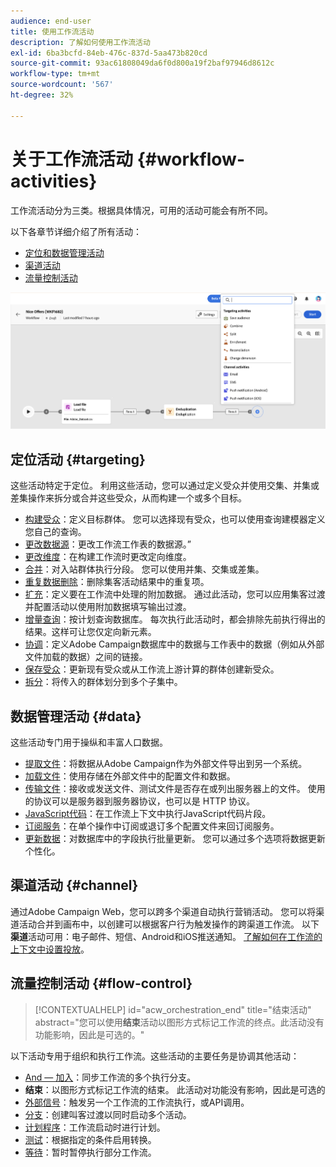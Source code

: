 ```yaml
---
audience: end-user
title: 使用工作流活动
description: 了解如何使用工作流活动
exl-id: 6ba3bcfd-84eb-476c-837d-5aa473b820cd
source-git-commit: 93ac61808049da6f0d800a19f2baf97946d8612c
workflow-type: tm+mt
source-wordcount: '567'
ht-degree: 32%

---
```



# 关于工作流活动 {#workflow-activities}

工作流活动分为三类。根据具体情况，可用的活动可能会有所不同。

以下各章节详细介绍了所有活动：

* [定位和数据管理活动](#targeting)
* [渠道活动](#channel)
* [流量控制活动](#flow-control)

![](../assets/workflow-activities.png)

## 定位活动 {#targeting}

这些活动特定于定位。 利用这些活动，您可以通过定义受众并使用交集、并集或差集操作来拆分或合并这些受众，从而构建一个或多个目标。

* [构建受众](build-audience.md)：定义目标群体。 您可以选择现有受众，也可以使用查询建模器定义您自己的查询。
* [更改数据源](change-data-source.md)：更改工作流工作表的数据源。”
* [更改维度](change-dimension.md)：在构建工作流时更改定向维度。
* [合并](combine.md)：对入站群体执行分段。 您可以使用并集、交集或差集。
* [重复数据删除](deduplication.md)：删除集客活动结果中的重复项。
* [扩充](enrichment.md)：定义要在工作流中处理的附加数据。 通过此活动，您可以应用集客过渡并配置活动以使用附加数据填写输出过渡。
* [增量查询](incremental-query.md)：按计划查询数据库。 每次执行此活动时，都会排除先前执行得出的结果。这样可让您仅定向新元素。
* [协调](reconciliation.md)：定义Adobe Campaign数据库中的数据与工作表中的数据（例如从外部文件加载的数据）之间的链接。
* [保存受众](save-audience.md)：更新现有受众或从工作流上游计算的群体创建新受众。
* [拆分](split.md)：将传入的群体划分到多个子集中。

## 数据管理活动 {#data}

这些活动专门用于操纵和丰富人口数据。

* [提取文件](extract-file.md)：将数据从Adobe Campaign作为外部文件导出到另一个系统。
* [加载文件](load-file.md)：使用存储在外部文件中的配置文件和数据。
* [传输文件](transfer-file.md)：接收或发送文件、测试文件是否存在或列出服务器上的文件。 使用的协议可以是服务器到服务器协议，也可以是 HTTP 协议。
* [JavaScript代码](javascript-code.md)：在工作流上下文中执行JavaScript代码片段。
* [订阅服务](subscription-services.md)：在单个操作中订阅或退订多个配置文件来回订阅服务。
* [更新数据](update-data.md)：对数据库中的字段执行批量更新。 您可以通过多个选项将数据更新个性化。

## 渠道活动 {#channel}

通过Adobe Campaign Web，您可以跨多个渠道自动执行营销活动。 您可以将渠道活动合并到画布中，以创建可以根据客户行为触发操作的跨渠道工作流。 以下&#x200B;**渠道**&#x200B;活动可用：电子邮件、短信、Android和iOS推送通知。 [了解如何在工作流的上下文中设置投放](channels.md)。

## 流量控制活动 {#flow-control}

>[!CONTEXTUALHELP]
>id="acw_orchestration_end"
>title="结束活动"
>abstract="您可以使用&#x200B;**结束**&#x200B;活动以图形方式标记工作流的终点。此活动没有功能影响，因此是可选的。"

以下活动专用于组织和执行工作流。这些活动的主要任务是协调其他活动：

* [And — 加入](and-join.md)：同步工作流的多个执行分支。
* **结束**：以图形方式标记工作流的结束。 此活动对功能没有影响，因此是可选的
* [外部信号](external-signal.md)：触发另一个工作流的工作流执行，或API调用。
* [分支](fork.md)：创建叫客过渡以同时启动多个活动。
* [计划程序](scheduler.md)：工作流启动时进行计划。
* [测试](test.md)：根据指定的条件启用转换。
* [等待](wait.md)：暂时暂停执行部分工作流。
